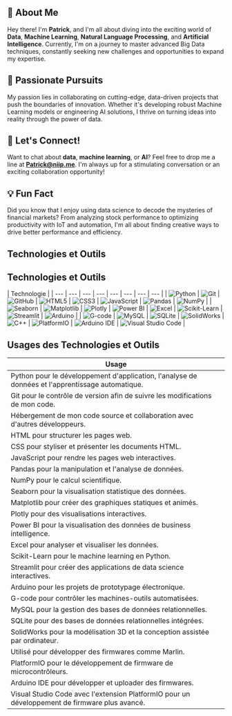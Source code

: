 ## 👋 **About Me**

Hey there! I'm **Patrick**, and I'm all about diving into the exciting world of **Data**, **Machine Learning**, **Natural Language Processing**, and **Artificial Intelligence**. Currently, I'm on a journey to master advanced Big Data techniques, constantly seeking new challenges and opportunities to expand my expertise.

## 🚀 **Passionate Pursuits**

My passion lies in collaborating on cutting-edge, data-driven projects that push the boundaries of innovation. Whether it's developing robust Machine Learning models or engineering AI solutions, I thrive on turning ideas into reality through the power of data.

## 🎉 **Let's Connect!**

Want to chat about **data**, **machine learning**, or **AI**? Feel free to drop me a line at **Patrick@niip.me**. I'm always up for a stimulating conversation or an exciting collaboration opportunity!

## 💡 **Fun Fact**

Did you know that I enjoy using data science to decode the mysteries of financial markets? From analyzing stock performance to optimizing productivity with IoT and automation, I'm all about finding creative ways to drive better performance and efficiency.





## Technologies et Outils

## Technologies et Outils

| Technologie |
| --- | --- | --- | --- | --- | --- | --- | --- |
| ![Python](https://img.shields.io/badge/Python-3776AB?style=for-the-badge&logo=python&logoColor=white) | ![Git](https://img.shields.io/badge/Git-F05032?style=for-the-badge&logo=git&logoColor=white) | ![GitHub](https://img.shields.io/badge/GitHub-181717?style=for-the-badge&logo=github&logoColor=white) | ![HTML5](https://img.shields.io/badge/HTML5-E34F26?style=for-the-badge&logo=html5&logoColor=white) | ![CSS3](https://img.shields.io/badge/CSS3-1572B6?style=for-the-badge&logo=css3&logoColor=white) | ![JavaScript](https://img.shields.io/badge/JavaScript-F7DF1E?style=for-the-badge&logo=javascript&logoColor=black) | ![Pandas](https://img.shields.io/badge/Pandas-150458?style=for-the-badge&logo=pandas&logoColor=white) | ![NumPy](https://img.shields.io/badge/NumPy-013243?style=for-the-badge&logo=numpy&logoColor=white) |
| ![Seaborn](https://img.shields.io/badge/Seaborn-3776AB?style=for-the-badge&logo=python&logoColor=white) | ![Matplotlib](https://img.shields.io/badge/Matplotlib-3776AB?style=for-the-badge&logo=python&logoColor=white) | ![Plotly](https://img.shields.io/badge/Plotly-3F4F75?style=for-the-badge&logo=plotly&logoColor=white) | ![Power BI](https://img.shields.io/badge/Power_BI-F2C811?style=for-the-badge&logo=powerbi&logoColor=black) | ![Excel](https://img.shields.io/badge/Excel-217346?style=for-the-badge&logo=microsoftexcel&logoColor=white) | ![Scikit-Learn](https://img.shields.io/badge/Scikit--Learn-F7931E?style=for-the-badge&logo=scikitlearn&logoColor=white) | ![Streamlit](https://img.shields.io/badge/Streamlit-FF4B4B?style=for-the-badge&logo=streamlit&logoColor=white) | ![Arduino](https://img.shields.io/badge/Arduino-00979D?style=for-the-badge&logo=arduino&logoColor=white) |
| ![G-code](https://img.shields.io/badge/G--code-000000?style=for-the-badge&logo=gcode&logoColor=white) | ![MySQL](https://img.shields.io/badge/MySQL-4479A1?style=for-the-badge&logo=mysql&logoColor=white) | ![SQLite](https://img.shields.io/badge/SQLite-003B57?style=for-the-badge&logo=sqlite&logoColor=white) | ![SolidWorks](https://img.shields.io/badge/SolidWorks-FF0000?style=for-the-badge&logo=dassaultsystemes&logoColor=white) | ![C++](https://img.shields.io/badge/C++-00599C?style=for-the-badge&logo=c%2B%2B&logoColor=white) | ![PlatformIO](https://img.shields.io/badge/PlatformIO-FF7F50?style=for-the-badge&logo=platformio&logoColor=white) | ![Arduino IDE](https://img.shields.io/badge/Arduino_IDE-00979D?style=for-the-badge&logo=arduino&logoColor=white) | ![Visual Studio Code](https://img.shields.io/badge/VS_Code-007ACC?style=for-the-badge&logo=visualstudiocode&logoColor=white) |


## Usages des Technologies et Outils

| Usage |
| --- |
| Python pour le développement d'application, l'analyse de données et l'apprentissage automatique. |
| Git pour le contrôle de version afin de suivre les modifications de mon code. |
| Hébergement de mon code source et collaboration avec d'autres développeurs. |
| HTML pour structurer les pages web. |
| CSS pour styliser et présenter les documents HTML. |
| JavaScript pour rendre les pages web interactives. |
| Pandas pour la manipulation et l'analyse de données. |
| NumPy pour le calcul scientifique. |
| Seaborn pour la visualisation statistique des données. |
| Matplotlib pour créer des graphiques statiques et animés. |
| Plotly pour des visualisations interactives. |
| Power BI pour la visualisation des données de business intelligence. |
| Excel pour analyser et visualiser les données. |
| Scikit-Learn pour le machine learning en Python. |
| Streamlit pour créer des applications de data science interactives. |
| Arduino pour les projets de prototypage électronique. |
| G-code pour contrôler les machines-outils automatisées. |
| MySQL pour la gestion des bases de données relationnelles. |
| SQLite pour des bases de données relationnelles intégrées. |
| SolidWorks pour la modélisation 3D et la conception assistée par ordinateur. |
| Utilisé pour développer des firmwares comme Marlin. |
| PlatformIO pour le développement de firmware de microcontrôleurs. |
| Arduino IDE pour développer et uploader des firmwares. |
| Visual Studio Code avec l'extension PlatformIO pour un développement de firmware plus avancé. |

